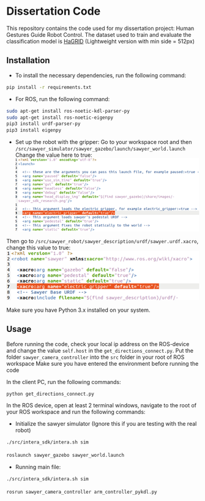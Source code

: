 # Dissertation Code

This repository contains the code used for my dissertation project: Human Gestures Guide Robot Control.
The dataset used to train and evaluate the classification model is [HaGRID](https://github.com/hukenovs/hagrid) (Lightweight version with min side = 512px)
## Installation

- To install the necessary dependencies, run the following command:
```bash
pip install -r requirements.txt
```

- For ROS, run the following command:
```bash
sudo apt-get install ros-noetic-kdl-parser-py 
sudo apt-get install ros-noetic-eigenpy 
pip3 install urdf-parser-py
pip3 install eigenpy
```

- Set up the robot with the gripper:
Go to your workspace root and then `/src/sawyer_simulator/sawyer_gazebo/launch/sawyer_world.launch`
Change the value here to true:
![Enabling Gripper](images/Picture1.png)

Then go to  `/src/sawyer_robot/sawyer_description/urdf/sawyer.urdf.xacro`, change this value to true:
![Enabling Gripper](images/Picture2.png)

Make sure you have Python 3.x installed on your system.

## Usage

Before running the code, check your local ip address on the ROS-device and change the value `self.host` in the `get_directions_connect.py`.
Put the folder `sawyer_camera_controller` into the `src` folder in your root of ROS workspace
Make sure you have entered the environment before running the code

In the client PC, run the following commands:
```bash
python get_directions_connect.py
```

In the ROS device, open at least 2 terminal windows, navigate to the root of your ROS workspace and run the following commands:
- Initialize the sawyer simulator (Ignore this if you are testing with the real robot)
```bash
./src/intera_sdk/intera.sh sim

roslaunch sawyer_gazebo sawyer_world.launch
```

- Running main file:
```bash
./src/intera_sdk/intera.sh sim

rosrun sawyer_camera_controller arm_controller_pykdl.py
```